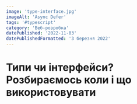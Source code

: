 ```yaml
---
image: 'type-interface.jpg'
imageAlt: 'Async Defer'
tags: '#typescript'
category: 'Веб-розробка'
datePublished: '2022-11-03'
datePublishedFormatted: '3 березня 2022'
---
```


# Типи чи інтерфейси? Розбираємось коли і що використовувати
